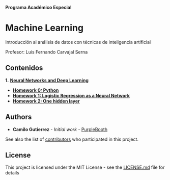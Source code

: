  **Programa Académico Especial** 
# Machine Learning

Introducción al análisis de datos con técnicas de inteligencia artificial

Profesor: Luis Fernando Carvajal Serna 

## Contenidos

**1.** [**Neural Networks and Deep Learning**](https://github.com/camilogutierrez/MachineLearning/blob/master/DeepLearning.ipynb)
* [**Homework 0: Python**](https://github.com/camilogutierrez/MachineLearning/blob/master/Python_Basics_With_Numpy_v3a.ipynb)
* [**Homework 1: Logistic Regression as a Neural Network**](https://github.com/camilogutierrez/MachineLearning/blob/master/Logistic_Regression_with_a_Neural_Network_mindset_v6a.ipynb)
* [**Homework 2: One hidden layer**](https://github.com/camilogutierrez/MachineLearning/blob/master/Planar_data_classification_with_onehidden_layer_v6c.ipynb)

## Authors

* **Camilo Gutierrez** - *Initial work* - [PurpleBooth](https://github.com/PurpleBooth)

See also the list of [contributors](https://github.com/your/project/contributors) who participated in this project.

## License

This project is licensed under the MIT License - see the [LICENSE.md](LICENSE.md) file for details
